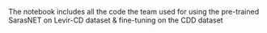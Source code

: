 The notebook includes all the code the team used for using the pre-trained SarasNET on Levir-CD dataset & fine-tuning on the CDD dataset
